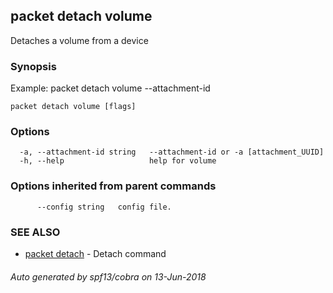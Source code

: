 ## packet detach volume

Detaches a volume from a device

### Synopsis

Example:
  packet detach volume --attachment-id

```
packet detach volume [flags]
```

### Options

```
  -a, --attachment-id string   --attachment-id or -a [attachment_UUID]
  -h, --help                   help for volume
```

### Options inherited from parent commands

```
      --config string   config file.
```

### SEE ALSO

* [packet detach](packet_detach.md)	 - Detach command

###### Auto generated by spf13/cobra on 13-Jun-2018
